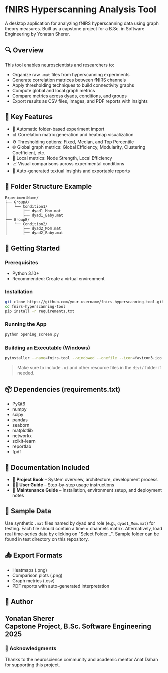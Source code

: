 # fNIRS Hyperscanning Analysis Tool

A desktop application for analyzing fNIRS hyperscanning data using graph theory measures. Built as a capstone project for a B.Sc. in Software Engineering by Yonatan Sherer.

## 🔍 Overview

This tool enables neuroscientists and researchers to:

- Organize raw `.mat` files from hyperscanning experiments
- Generate correlation matrices between fNIRS channels
- Apply thresholding techniques to build connectivity graphs
- Compute global and local graph metrics
- Compare metrics across dyads, conditions, and groups
- Export results as CSV files, images, and PDF reports with insights

## 🧠 Key Features

- 📂 Automatic folder-based experiment import
- 📊 Correlation matrix generation and heatmap visualization
- ⚙️ Thresholding options: Fixed, Median, and Top Percentile
- 🌐 Global graph metrics: Global Efficiency, Modularity, Clustering Coefficient, etc.
- 🔬 Local metrics: Node Strength, Local Efficiency
- 📈 Visual comparisons across experimental conditions
- 📝 Auto-generated textual insights and exportable reports

## 📁 Folder Structure Example

```
ExperimentName/
├── GroupA/
│   └── Condition1/
│       ├── dyad1_Mom.mat
│       ├── dyad1_Baby.mat
├── GroupB/
│   └── Condition2/
│       ├── dyad2_Mom.mat
│       ├── dyad2_Baby.mat
```

## 🚀 Getting Started

### Prerequisites

- Python 3.10+
- Recommended: Create a virtual environment

### Installation

```bash
git clone https://github.com/your-username/fnirs-hyperscanning-tool.git
cd fnirs-hyperscanning-tool
pip install -r requirements.txt
```

### Running the App

```bash
python opening_screen.py
```

### Building an Executable (Windows)

```bash
pyinstaller --name=fnirs-tool --windowed --onefile --icon=favicon3.ico opening_screen.py
```

> Make sure to include `.ui` and other resource files in the `dist/` folder if needed.

## 📦 Dependencies (requirements.txt)

- PyQt6  
- numpy  
- scipy  
- pandas  
- seaborn  
- matplotlib  
- networkx  
- scikit-learn  
- reportlab  
- fpdf  

## 📄 Documentation Included

- 📘 **Project Book** – System overview, architecture, development process  
- 👨‍💻 **User Guide** – Step-by-step usage instructions  
- 🔧 **Maintenance Guide** – Installation, environment setup, and deployment notes  

## 🧪 Sample Data

Use synthetic `.mat` files named by dyad and role (e.g., `dyad1_Mom.mat`) for testing. Each file should contain a time × channels matrix.
Alternatively, load real time-series data by clicking on "Select Folder...".
Sample folder can be found in test directory on this repository.

## 📤 Export Formats

- Heatmaps (.png)  
- Comparison plots (.png)  
- Graph metrics (.csv)  
- PDF reports with auto-generated interpretation  

## 👤 Author

**Yonatan Sherer**  
Capstone Project, B.Sc. Software Engineering  
2025  
---

### 🧠 Acknowledgments

Thanks to the neuroscience community and academic mentor Anat Dahan for supporting this project.
